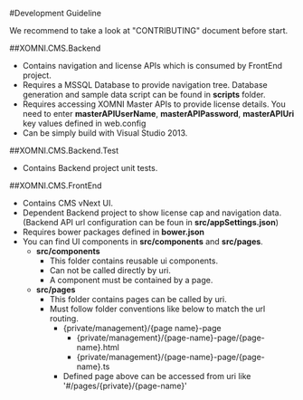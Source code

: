 #Development Guideline

We recommend to take a look at "CONTRIBUTING" document before start.

##XOMNI.CMS.Backend
  * Contains navigation and license APIs which is consumed by FrontEnd project.
  * Requires a MSSQL Database to provide navigation tree. Database generation and sample data script can be found in **scripts** folder.
  * Requires accessing XOMNI Master APIs to provide license details. You need to enter **masterAPIUserName**, **masterAPIPassword**, **masterAPIUri** key values defined in web.config
  * Can be simply build with Visual Studio 2013.

##XOMNI.CMS.Backend.Test
  * Contains Backend project unit tests.

##XOMNI.CMS.FrontEnd
  * Contains CMS vNext UI.
  * Dependent Backend project to show license cap and navigation data. (Backend API url configuration can be foun in **src/appSettings.json**)
  * Requires bower packages defined in **bower.json**
  * You can find UI components in **src/components** and **src/pages**.
    * **src/components**
      * This folder contains reusable ui components.
      * Can not be called directly by uri.
      * A component must be contained by a page.
    * **src/pages**
      * This folder contains pages can be called by uri.
      * Must follow folder conventions like below to match the url routing.
        * {private/management}/{page name}-page
          * {private/management}/{page-name}-page/{page-name}.html
          * {private/management}/{page-name}-page/{page-name}.ts
        * Defined page above can be accessed from uri like '#/pages/{private}/{page-name}'
